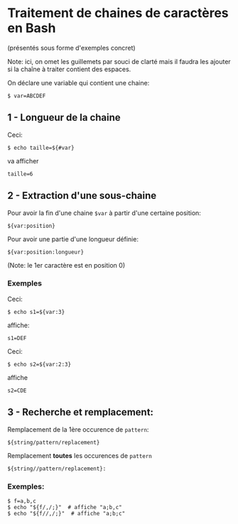 # Traitement de chaines de caractères en Bash

(présentés sous forme d'exemples concret)

Note: ici, on omet les guillemets par souci de clarté mais il faudra les ajouter si la chaîne à traiter contient des espaces.


On déclare une variable qui contient une chaine:
```
$ var=ABCDEF
```

## 1 - Longueur de la chaine

Ceci:
```
$ echo taille=${#var}
```
va afficher
```
taille=6
```


## 2 - Extraction d'une sous-chaine

Pour avoir la fin d'une chaine `$var` à partir d'une certaine position:
```
${var:position}
```

Pour avoir une partie d'une longueur définie:
```
${var:position:longueur} 
```

(Note: le 1er caractère est en position 0)

### Exemples

Ceci:
```
$ echo s1=${var:3}
```

affiche:
```
s1=DEF
```

Ceci:
```
$ echo s2=${var:2:3}
```
affiche
```
s2=CDE
```



## 3 - Recherche et remplacement:

Remplacement de la 1ère occurence de `pattern`:
```
${string/pattern/replacement}
```

Remplacement **toutes** les occurences de `pattern`
```
${string//pattern/replacement}:
```
 
### Exemples:
 
```
$ f=a,b,c
$ echo "${f/,/;}"  # affiche "a;b,c"
$ echo "${f//,/;}"  # affiche "a;b;c"
```


